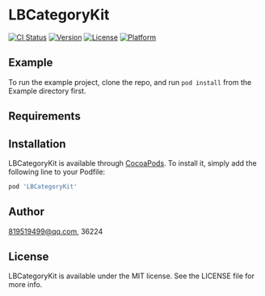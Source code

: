 # LBCategoryKit

[![CI Status](https://img.shields.io/travis/819519499@qq.com/LBCategoryKit.svg?style=flat)](https://travis-ci.org/819519499@qq.com/LBCategoryKit)
[![Version](https://img.shields.io/cocoapods/v/LBCategoryKit.svg?style=flat)](https://cocoapods.org/pods/LBCategoryKit)
[![License](https://img.shields.io/cocoapods/l/LBCategoryKit.svg?style=flat)](https://cocoapods.org/pods/LBCategoryKit)
[![Platform](https://img.shields.io/cocoapods/p/LBCategoryKit.svg?style=flat)](https://cocoapods.org/pods/LBCategoryKit)

## Example

To run the example project, clone the repo, and run `pod install` from the Example directory first.

## Requirements

## Installation

LBCategoryKit is available through [CocoaPods](https://cocoapods.org). To install
it, simply add the following line to your Podfile:

```ruby
pod 'LBCategoryKit'
```

## Author

819519499@qq.com, 36224

## License

LBCategoryKit is available under the MIT license. See the LICENSE file for more info.

